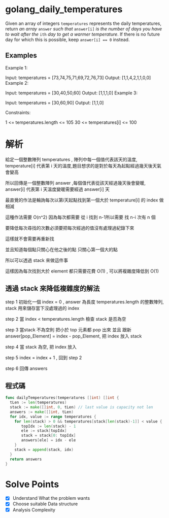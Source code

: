 # golang_daily_temperatures

Given an array of integers `temperatures` represents the daily temperatures, return *an array* `answer` *such that* `answer[i]` *is the number of days you have to wait after the* `ith` *day to get a warmer temperature*. If there is no future day for which this is possible, keep `answer[i] == 0` instead.

## Examples

Example 1:

Input: temperatures = [73,74,75,71,69,72,76,73]
Output: [1,1,4,2,1,1,0,0]
Example 2:

Input: temperatures = [30,40,50,60]
Output: [1,1,1,0]
Example 3:

Input: temperatures = [30,60,90]
Output: [1,1,0]

Constraints:

1 <= temperatures.length <= 105
30 <= temperatures[i] <= 100

# 解析

給定一個整數陣列 temperatures , 陣列中每一個值代表該天的溫度, temperature[i] 代表第 i 天的溫度,題目想求的是對於每天為起點經過幾天後天氣會變高

所以回傳是一個整數陣列 answer ,每個值代表從該天經過幾天後會變暖, answer[i] 代表第 i 天溫度變暖需要經過 answer[i] 天

最直覺的作法是輪詢每次以第i天起點找到第一個大於 temperature[i] 的 index 做相減

這種作法需要 O(n^2) 因為每次都需要 從 i 找到 n-1所以需要 找 n-i 次有 n 個

要降低每次尋找的次數必須要把每次經過的值沒有處理過紀錄下來

這樣就不會需要再重新找

並且知道每個點只關心在他之後的點 只關心第一個大的點

所以可以透過 stack 來做這件事

這樣因為每次找到大於 element 都只需要花費 O(1) , 可以將複雜度降低到 O(1)

## 透過 stack 來降低複雜度的解法

step 1 初始化一個 index = 0 , answer 為長度 temperatures.length 的整數陣列, stack 用來儲存當下沒處理過的 index

step 2 當 index < temperatures.length  檢查 stack 是否為空

step 3 當stack 不為空則 把小於 top 元素都 pop 出來 並且 跟新  answer[pop_Element] = index - pop_Element, 把 index 放入 stack 

step 4  當 stack 為空, 把 index 放入

step 5 index = index + 1 , 回到 step 2

step 6 回傳 answers

## 程式碼

```go
func dailyTemperatures(temperatures []int) []int {
  tLen := len(temperatures)
  stack := make([]int, 0, tLen) // last value is capacity not len
  answers := make([]int, tLen)
  for idx, value := range temperatures {
    for len(stack) > 0 && temperatures[stack[len(stack)-1]] < value {
       topIdx := len(stack) - 1
       ele := stack[topIdx]
       stack = stack[0: topIdx]
       answers[ele] = idx - ele
    } 
    stack = append(stack, idx)
  }
  return answers
}
```

# Solve Points

- [x]  Understand What the problem wants
- [x]  Choose suitable Data structure
- [x]  Analysis Complexity
